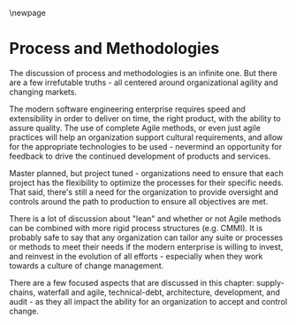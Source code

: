 \newpage

# Process and Methodologies

The discussion of process and methodologies is an infinite one.  But there are a few irrefutable truths - all centered around organizational agility and changing markets.

The modern software engineering enterprise requires speed and extensibility in order to deliver on time, the right product, with the ability to assure quality.  The use of complete Agile methods, or even just agile practices will help an organization support cultural requirements, and allow for the appropriate technologies to be used - nevermind an opportunity for feedback to drive the continued development of products and services.

Master planned, but project tuned - organizations need to ensure that each project has the flexibility to optimize the processes for their specific needs.  That said, there's still a need for the organization to provide oversight and controls around the path to production to ensure all objectives are met.

There is a lot of discussion about "lean" and whether or not Agile methods can be combined with more rigid process structures (e.g. CMMI).  It is probably safe to say that any organization can tailor any suite or processes or methods to meet their needs if the modern enterprise is willing to invest, and reinvest in the evolution of all efforts - especially when they work towards a culture of change management.

There are a few focused aspects that are discussed in this chapter: supply-chains, waterfall and agile, technical-debt, architecture, development, and audit - as they all impact the ability for an organization to accept and control change.
